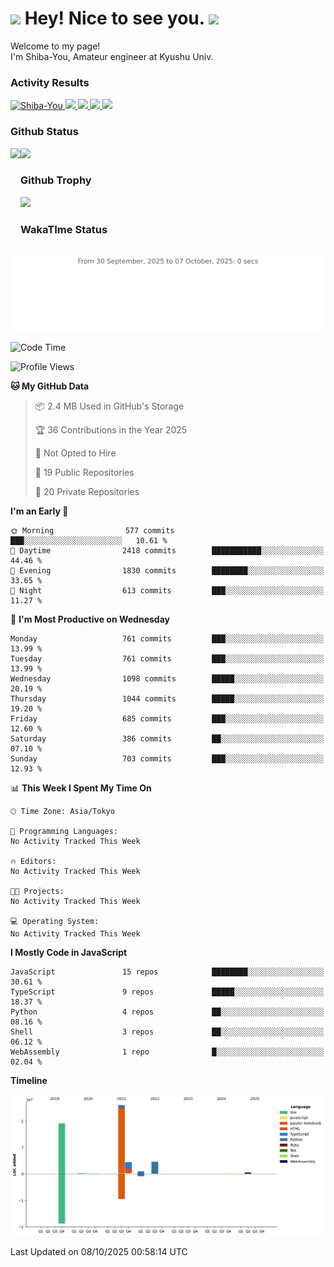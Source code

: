 <h1>
  <img src="https://emojis.slackmojis.com/emojis/images/1531849430/4246/blob-sunglasses.gif?1531849430" width="30"/> 
  Hey! Nice to see you.
  <img src="https://emojis.slackmojis.com/emojis/images/1531849430/4246/blob-sunglasses.gif?1531849430" width="30"/> 
</h1>
<p>
  Welcome to my page! <br />
  I'm Shiba-You, Amateur engineer at Kyushu Univ.
</p>


<h3>
  Activity Results
</h3>
<p align="left"> 
  <!--   GitHub  -->
  <a href="https://github.com/Shiba-You/Shiba-You/">
    <img src="https://komarev.com/ghpvc/?username=Shiba-You" alt="Shiba-You" />
  </a>
  <a href="https://github.com/Shiba-You">
    <img height="20" src="https://img.shields.io/github/followers/Shiba-You?label=follow&logo=github&style=flat" />
  </a>
  
  <!-- Qiita -->
  <a href="http://qiita.com/Shiba-You">
    <img height="20" src="https://qiita-badge.apiapi.app/s/Shiba-You/posts.svg" />
  </a>
  <a href="http://qiita.com/Shiba-You">
    <img height="20" src="https://qiita-badge.apiapi.app/s/Shiba-You/contributions.svg" />
  </a>
  <a href="http://qiita.com/Shiba-You">
    <img height="20" src="https://qiita-badge.apiapi.app/s/Shiba-You/followers.svg" />
  </a>
</p>


<h3>
  Github Status
</h3>
<div>
  <img height="170" align="left" src="https://github-readme-stats.vercel.app/api?username=Shiba-You&theme=tokyonight" />
  <img height="170" src="https://github-readme-stats.vercel.app/api/top-langs/?username=Shiba-You&theme=tokyonight&layout=compact" />
</div>

<h3>
  Github Trophy
</h3>
<div>
  <img width="800" src="https://github-profile-trophy.vercel.app/?username=Shiba-You&theme=tokyonight" />
</div>


<h3>
  WakaTIme Status
</h3>
<img src="https://github.com/Shiba-You/Shiba-You/blob/main/images/stat.svg" alt="Shiba-You WakaTime Activity"/>

<!--START_SECTION:waka-->
![Code Time](http://img.shields.io/badge/Code%20Time-1%2C100%20hrs%2014%20mins-blue)

![Profile Views](http://img.shields.io/badge/Profile%20Views-0-blue)

**🐱 My GitHub Data** 

> 📦 2.4 MB Used in GitHub's Storage 
 > 
> 🏆 36 Contributions in the Year 2025
 > 
> 🚫 Not Opted to Hire
 > 
> 📜 19 Public Repositories 
 > 
> 🔑 20 Private Repositories 
 > 
**I'm an Early 🐤** 

```text
🌞 Morning                577 commits         ███░░░░░░░░░░░░░░░░░░░░░░   10.61 % 
🌆 Daytime                2418 commits        ███████████░░░░░░░░░░░░░░   44.46 % 
🌃 Evening                1830 commits        ████████░░░░░░░░░░░░░░░░░   33.65 % 
🌙 Night                  613 commits         ███░░░░░░░░░░░░░░░░░░░░░░   11.27 % 
```
📅 **I'm Most Productive on Wednesday** 

```text
Monday                   761 commits         ███░░░░░░░░░░░░░░░░░░░░░░   13.99 % 
Tuesday                  761 commits         ███░░░░░░░░░░░░░░░░░░░░░░   13.99 % 
Wednesday                1098 commits        █████░░░░░░░░░░░░░░░░░░░░   20.19 % 
Thursday                 1044 commits        █████░░░░░░░░░░░░░░░░░░░░   19.20 % 
Friday                   685 commits         ███░░░░░░░░░░░░░░░░░░░░░░   12.60 % 
Saturday                 386 commits         ██░░░░░░░░░░░░░░░░░░░░░░░   07.10 % 
Sunday                   703 commits         ███░░░░░░░░░░░░░░░░░░░░░░   12.93 % 
```


📊 **This Week I Spent My Time On** 

```text
🕑︎ Time Zone: Asia/Tokyo

💬 Programming Languages: 
No Activity Tracked This Week

🔥 Editors: 
No Activity Tracked This Week

🐱‍💻 Projects: 
No Activity Tracked This Week

💻 Operating System: 
No Activity Tracked This Week
```

**I Mostly Code in JavaScript** 

```text
JavaScript               15 repos            ████████░░░░░░░░░░░░░░░░░   30.61 % 
TypeScript               9 repos             █████░░░░░░░░░░░░░░░░░░░░   18.37 % 
Python                   4 repos             ██░░░░░░░░░░░░░░░░░░░░░░░   08.16 % 
Shell                    3 repos             ██░░░░░░░░░░░░░░░░░░░░░░░   06.12 % 
WebAssembly              1 repo              █░░░░░░░░░░░░░░░░░░░░░░░░   02.04 % 
```



**Timeline**

![Lines of Code chart](https://raw.githubusercontent.com/Shiba-You/Shiba-You/main/assets/bar_graph.png)


 Last Updated on 08/10/2025 00:58:14 UTC
<!--END_SECTION:waka-->
